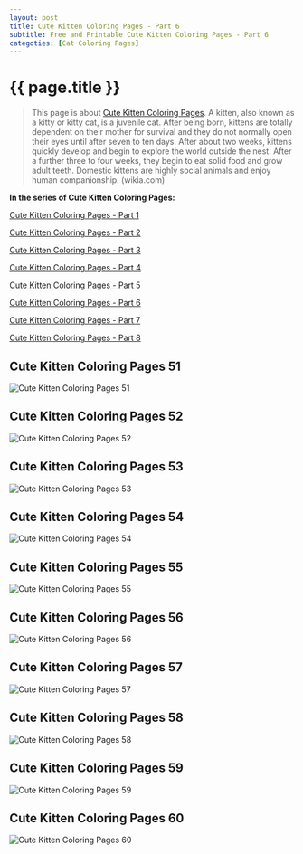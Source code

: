 ```yaml
---
layout: post
title: Cute Kitten Coloring Pages - Part 6
subtitle: Free and Printable Cute Kitten Coloring Pages - Part 6
categoties: [Cat Coloring Pages]
---
```

{{ page.title }}
================
> This page is about [Cute Kitten Coloring Pages](https://hoanghabelle.github.io/). A kitten, also known as a kitty or kitty cat, is a juvenile cat. After being born, kittens are totally dependent on their mother for survival and they do not normally open their eyes until after seven to ten days. After about two weeks, kittens quickly develop and begin to explore the world outside the nest. After a further three to four weeks, they begin to eat solid food and grow adult teeth. Domestic kittens are highly social animals and enjoy human companionship. (wikia.com)

**In the series of Cute Kitten Coloring Pages:**

[Cute Kitten Coloring Pages - Part 1](https://hoanghabelle.github.io/2017/11/06/Cute-Kitten-Coloring-Pages-part-1.html)

[Cute Kitten Coloring Pages - Part 2](https://hoanghabelle.github.io/2017/11/06/Cute-Kitten-Coloring-Pages-part-2.html)

[Cute Kitten Coloring Pages - Part 3](https://hoanghabelle.github.io/2017/11/06/Cute-Kitten-Coloring-Pages-part-3.html)

[Cute Kitten Coloring Pages - Part 4](https://hoanghabelle.github.io/2017/11/06/Cute-Kitten-Coloring-Pages-part-4.html)

[Cute Kitten Coloring Pages - Part 5](https://hoanghabelle.github.io/2017/11/06/Cute-Kitten-Coloring-Pages-part-5.html)

[Cute Kitten Coloring Pages - Part 6](https://hoanghabelle.github.io/2017/11/06/Cute-Kitten-Coloring-Pages-part-6.html)

[Cute Kitten Coloring Pages - Part 7](https://hoanghabelle.github.io/2017/11/06/Cute-Kitten-Coloring-Pages-part-7.html)

[Cute Kitten Coloring Pages - Part 8](https://hoanghabelle.github.io/2017/11/06/Cute-Kitten-Coloring-Pages-part-8.html)

## Cute Kitten Coloring Pages 51
![Cute Kitten Coloring Pages 51](https://hoanghabelle.github.io/img/Cute-Kitten-Coloring-Pages%20(51).jpg "Cute Kitten Coloring Pages 51")

## Cute Kitten Coloring Pages 52
![Cute Kitten Coloring Pages 52](https://hoanghabelle.github.io/img/Cute-Kitten-Coloring-Pages%20(52).jpg "Cute Kitten Coloring Pages 52")

## Cute Kitten Coloring Pages 53
![Cute Kitten Coloring Pages 53](https://hoanghabelle.github.io/img/Cute-Kitten-Coloring-Pages%20(53).jpg "Cute Kitten Coloring Pages 53")

## Cute Kitten Coloring Pages 54
![Cute Kitten Coloring Pages 54](https://hoanghabelle.github.io/img/Cute-Kitten-Coloring-Pages%20(54).jpg "Cute Kitten Coloring Pages 54")

<script async src="//pagead2.googlesyndication.com/pagead/js/adsbygoogle.js"></script><ins class="adsbygoogle" style="display:block" data-ad-format="fluid" data-ad-layout-key="-8i+1w-dq+e9+ft" data-ad-client="ca-pub-6753140515841889" data-ad-slot="6190446671"></ins> <script> (adsbygoogle = window.adsbygoogle || []).push({}); </script>

## Cute Kitten Coloring Pages 55
![Cute Kitten Coloring Pages 55](https://hoanghabelle.github.io/img/Cute-Kitten-Coloring-Pages%20(55).jpg "Cute Kitten Coloring Pages 55")

## Cute Kitten Coloring Pages 56
![Cute Kitten Coloring Pages 56](https://hoanghabelle.github.io/img/Cute-Kitten-Coloring-Pages%20(56).jpg "Cute Kitten Coloring Pages 56")

## Cute Kitten Coloring Pages 57
![Cute Kitten Coloring Pages 57](https://hoanghabelle.github.io/img/Cute-Kitten-Coloring-Pages%20(57).jpg "Cute Kitten Coloring Pages 57")

## Cute Kitten Coloring Pages 58
![Cute Kitten Coloring Pages 58](https://hoanghabelle.github.io/img/Cute-Kitten-Coloring-Pages%20(58).jpg "Cute Kitten Coloring Pages 58")

<script async src="//pagead2.googlesyndication.com/pagead/js/adsbygoogle.js"></script><ins class="adsbygoogle" style="display:block" data-ad-format="fluid" data-ad-layout-key="-8i+1w-dq+e9+ft" data-ad-client="ca-pub-6753140515841889" data-ad-slot="6190446671"></ins> <script> (adsbygoogle = window.adsbygoogle || []).push({}); </script>

## Cute Kitten Coloring Pages 59
![Cute Kitten Coloring Pages 59](https://hoanghabelle.github.io/img/Cute-Kitten-Coloring-Pages%20(59).jpg "Cute Kitten Coloring Pages 59")

## Cute Kitten Coloring Pages 60
![Cute Kitten Coloring Pages 60](https://hoanghabelle.github.io/img/Cute-Kitten-Coloring-Pages%20(60).jpg "Cute Kitten Coloring Pages 60")

